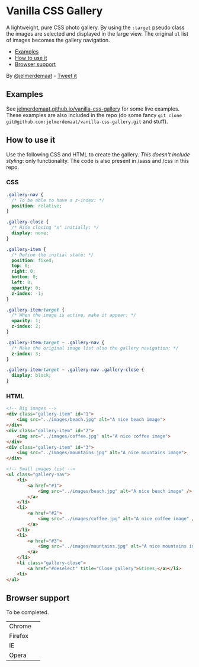 Vanilla CSS Gallery
===================

A lightweight, pure CSS photo gallery. By using the `:target` pseudo class the images are selected and displayed in the large view. The original `ul` list of images becomes the gallery navigation.

 * [Examples](#examples)
 * [How to use it](#how-to-use-it)
 * [Browser support](#browser-support)

By [@jelmerdemaat](https://twitter.com/jelmerdemaat "Me on Twitter") - <a href="https://twitter.com/share?url=http:%2F%2Fjelmerdemaat.github.io%2Fvanilla-css-gallery&via=jelmerdemaat&related=jelmerdemaat&text=Vanilla+CSS+Gallery:+a+lightweight,+CSS-only+image+gallery" target="_blank">Tweet it</a>

## Examples
See [jelmerdemaat.github.io/vanilla-css-gallery](http://jelmerdemaat.github.io/vanilla-css-gallery/) for some live examples. These examples are also included in the repo (do some fancy `git clone git@github.com:jelmerdemaat/vanilla-css-gallery.git` and stuff).


## How to use it
Use the following CSS and HTML to create the gallery. *This doesn't include styling*: only functionality. The code is also present in /sass and /css in this repo.

### CSS
```css
.gallery-nav {
  /* To be able to have a z-index: */
  position: relative;
}

.gallery-close {
  /* Hide closing "x" initially: */
  display: none;
}

.gallery-item {
  /* Define the initial state: */
  position: fixed;
  top: 0;
  right: 0;
  bottom: 0;
  left: 0;
  opacity: 0;
  z-index: -1;
}

.gallery-item:target {
  /* When the image is active, make it appear: */
  opacity: 1;
  z-index: 2;
}

.gallery-item:target ~ .gallery-nav {
  /* Make the original image list also the gallery navigation: */
  z-index: 3;
}

.gallery-item:target ~ .gallery-nav .gallery-close {
  display: block;
}

```

### HTML

```html
<!-- Big images -->
<div class="gallery-item" id="1">
	<img src="../images/beach.jpg" alt="A nice beach image">
</div>
<div class="gallery-item" id="2">
	<img src="../images/coffee.jpg" alt="A nice coffee image">
</div>
<div class="gallery-item" id="3">
	<img src="../images/mountains.jpg" alt="A nice mountains image">
</div>

<!-- Small images list -->
<ul class="gallery-nav">
	<li>
		<a href="#1">
			<img src="../images/beach.jpg" alt="A nice beach image" />
		</a>
	</li>
	<li>
		<a href="#2">
			<img src="../images/coffee.jpg" alt="A nice coffee image" />
		</a>
	</li>
	<li>
		<a href="#3">
			<img src="../images/mountains.jpg" alt="A nice mountains image" />
		</a>
	</li>
	<li class="gallery-close">
		<a href="#deselect" title="Close gallery">&times;</a></li>
	<li>
</ul>

```

## Browser support

To be completed.

<table>
	<tr>
		<td>Chrome</td>
		<td></td>
	</tr>
	<tr>
		<td>Firefox</td>
		<td></td>
	</tr>
	<tr>
		<td>IE</td>
		<td></td>
	</tr>
	<tr>
		<td>Opera</td>
		<td></td>
	</tr>
</table>